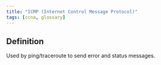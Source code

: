 ```yaml
---
title: "ICMP (Internet Control Message Protocol)"
tags: [ccna, glossary]
---
```


## Definition

Used by ping/traceroute to send error and status messages.
